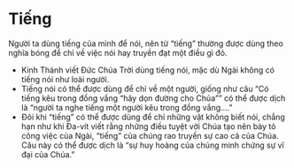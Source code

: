 # Tiếng

Người ta dùng tiếng của mình để nói, nên từ “tiếng” thường được dùng theo nghĩa bóng để chỉ về việc nói hay truyền đạt một điều gì đó.
- Kinh Thánh viết Đức Chúa Trời dùng tiếng nói, mặc dù Ngài không có tiếng nói như loài người.
- Tiếng nói có thể được dùng để chỉ về một người, giống như câu “Có tiếng kêu trong đồng vắng “hãy dọn đường cho Chúa”” có thể được dịch là “người ta nghe tiếng một người kêu trong đồng vắng….” 
- Đôi khi “tiếng” có thể được dùng để chỉ những vật không biết nói, chẳng hạn như khi Đa-vít viết rằng những điều tuyệt vời Chúa tạo nên bày tỏ công việc của Ngài, “tiếng” của chúng rao truyền sự cao cả của Chúa. Câu này có thể được dịch là “sự huy hoàng của chúng minh chứng sự vĩ đại của Chúa.”

